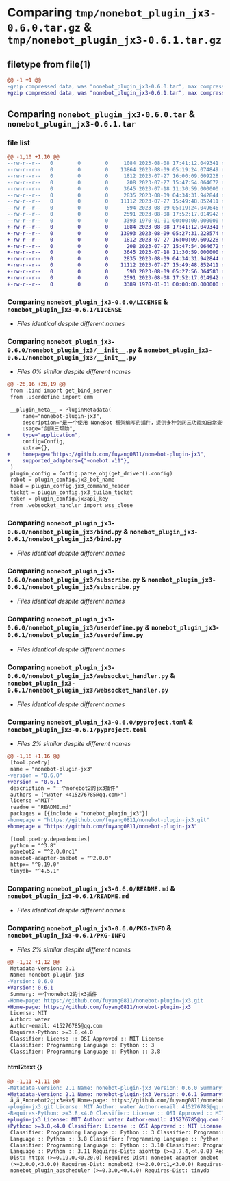 # Comparing `tmp/nonebot_plugin_jx3-0.6.0.tar.gz` & `tmp/nonebot_plugin_jx3-0.6.1.tar.gz`

## filetype from file(1)

```diff
@@ -1 +1 @@
-gzip compressed data, was "nonebot_plugin_jx3-0.6.0.tar", max compression
+gzip compressed data, was "nonebot_plugin_jx3-0.6.1.tar", max compression
```

## Comparing `nonebot_plugin_jx3-0.6.0.tar` & `nonebot_plugin_jx3-0.6.1.tar`

### file list

```diff
@@ -1,10 +1,10 @@
--rw-r--r--   0        0        0     1084 2023-08-08 17:41:12.049341 nonebot_plugin_jx3-0.6.0/LICENSE
--rw-r--r--   0        0        0    13864 2023-08-09 05:19:24.074849 nonebot_plugin_jx3-0.6.0/nonebot_plugin_jx3/__init__.py
--rw-r--r--   0        0        0     1812 2023-07-27 16:00:09.609228 nonebot_plugin_jx3-0.6.0/nonebot_plugin_jx3/bind.py
--rw-r--r--   0        0        0      208 2023-07-27 15:47:54.064672 nonebot_plugin_jx3-0.6.0/nonebot_plugin_jx3/config.py
--rw-r--r--   0        0        0     3645 2023-07-18 11:30:59.000000 nonebot_plugin_jx3-0.6.0/nonebot_plugin_jx3/subscribe.py
--rw-r--r--   0        0        0     2835 2023-08-09 04:34:31.942844 nonebot_plugin_jx3-0.6.0/nonebot_plugin_jx3/userdefine.py
--rw-r--r--   0        0        0    11112 2023-07-27 15:49:48.852411 nonebot_plugin_jx3-0.6.0/nonebot_plugin_jx3/websocket_handler.py
--rw-r--r--   0        0        0      594 2023-08-09 05:19:24.049646 nonebot_plugin_jx3-0.6.0/pyproject.toml
--rw-r--r--   0        0        0     2591 2023-08-08 17:52:17.014942 nonebot_plugin_jx3-0.6.0/README.md
--rw-r--r--   0        0        0     3393 1970-01-01 00:00:00.000000 nonebot_plugin_jx3-0.6.0/PKG-INFO
+-rw-r--r--   0        0        0     1084 2023-08-08 17:41:12.049341 nonebot_plugin_jx3-0.6.1/LICENSE
+-rw-r--r--   0        0        0    13993 2023-08-09 05:27:31.228574 nonebot_plugin_jx3-0.6.1/nonebot_plugin_jx3/__init__.py
+-rw-r--r--   0        0        0     1812 2023-07-27 16:00:09.609228 nonebot_plugin_jx3-0.6.1/nonebot_plugin_jx3/bind.py
+-rw-r--r--   0        0        0      208 2023-07-27 15:47:54.064672 nonebot_plugin_jx3-0.6.1/nonebot_plugin_jx3/config.py
+-rw-r--r--   0        0        0     3645 2023-07-18 11:30:59.000000 nonebot_plugin_jx3-0.6.1/nonebot_plugin_jx3/subscribe.py
+-rw-r--r--   0        0        0     2835 2023-08-09 04:34:31.942844 nonebot_plugin_jx3-0.6.1/nonebot_plugin_jx3/userdefine.py
+-rw-r--r--   0        0        0    11112 2023-07-27 15:49:48.852411 nonebot_plugin_jx3-0.6.1/nonebot_plugin_jx3/websocket_handler.py
+-rw-r--r--   0        0        0      590 2023-08-09 05:27:56.364583 nonebot_plugin_jx3-0.6.1/pyproject.toml
+-rw-r--r--   0        0        0     2591 2023-08-08 17:52:17.014942 nonebot_plugin_jx3-0.6.1/README.md
+-rw-r--r--   0        0        0     3389 1970-01-01 00:00:00.000000 nonebot_plugin_jx3-0.6.1/PKG-INFO
```

### Comparing `nonebot_plugin_jx3-0.6.0/LICENSE` & `nonebot_plugin_jx3-0.6.1/LICENSE`

 * *Files identical despite different names*

### Comparing `nonebot_plugin_jx3-0.6.0/nonebot_plugin_jx3/__init__.py` & `nonebot_plugin_jx3-0.6.1/nonebot_plugin_jx3/__init__.py`

 * *Files 0% similar despite different names*

```diff
@@ -26,16 +26,19 @@
 from .bind import get_bind_server
 from .userdefine import emm
 
 __plugin_meta__ = PluginMetadata(
     name="nonebot-plugin-jx3",
     description="是一个使用 NoneBot 框架编写的插件，提供多种剑网三功能如日常查询，预测，金价查询，鲜花，公告，沙盘，jjc，黑市，骚话，奇遇，招募以及多种消息推送功能。",
     usage="剑网三帮助",
+    type="application",
     config=Config,
     extra={},
+    homepage="https://github.com/fuyang0811/nonebot-plugin-jx3",
+    supported_adapters={"~onebot.v11"},
 )
 plugin_config = Config.parse_obj(get_driver().config)
 robot = plugin_config.jx3_bot_name
 head = plugin_config.jx3_command_header
 ticket = plugin_config.jx3_tuilan_ticket
 token = plugin_config.jx3api_key
 from .websocket_handler import wss_close
```

### Comparing `nonebot_plugin_jx3-0.6.0/nonebot_plugin_jx3/bind.py` & `nonebot_plugin_jx3-0.6.1/nonebot_plugin_jx3/bind.py`

 * *Files identical despite different names*

### Comparing `nonebot_plugin_jx3-0.6.0/nonebot_plugin_jx3/subscribe.py` & `nonebot_plugin_jx3-0.6.1/nonebot_plugin_jx3/subscribe.py`

 * *Files identical despite different names*

### Comparing `nonebot_plugin_jx3-0.6.0/nonebot_plugin_jx3/userdefine.py` & `nonebot_plugin_jx3-0.6.1/nonebot_plugin_jx3/userdefine.py`

 * *Files identical despite different names*

### Comparing `nonebot_plugin_jx3-0.6.0/nonebot_plugin_jx3/websocket_handler.py` & `nonebot_plugin_jx3-0.6.1/nonebot_plugin_jx3/websocket_handler.py`

 * *Files identical despite different names*

### Comparing `nonebot_plugin_jx3-0.6.0/pyproject.toml` & `nonebot_plugin_jx3-0.6.1/pyproject.toml`

 * *Files 2% similar despite different names*

```diff
@@ -1,16 +1,16 @@
 [tool.poetry]
 name = "nonebot-plugin-jx3"
-version = "0.6.0"
+version = "0.6.1"
 description = "一个nonebot2的jx3插件"
 authors = ["water <415276785@qq.com>"]
 license ="MIT"
 readme = "README.md"
 packages = [{include = "nonebot_plugin_jx3"}]
-homepage = "https://github.com/fuyang0811/nonebot-plugin-jx3.git"
+homepage = "https://github.com/fuyang0811/nonebot-plugin-jx3"
 
 [tool.poetry.dependencies]
 python = "^3.8"
 nonebot2 = "^2.0.0rc1"
 nonebot-adapter-onebot = "^2.0.0"
 httpx= "^0.19.0"
 tinydb= "^4.5.1"
```

### Comparing `nonebot_plugin_jx3-0.6.0/README.md` & `nonebot_plugin_jx3-0.6.1/README.md`

 * *Files identical despite different names*

### Comparing `nonebot_plugin_jx3-0.6.0/PKG-INFO` & `nonebot_plugin_jx3-0.6.1/PKG-INFO`

 * *Files 2% similar despite different names*

```diff
@@ -1,12 +1,12 @@
 Metadata-Version: 2.1
 Name: nonebot-plugin-jx3
-Version: 0.6.0
+Version: 0.6.1
 Summary: 一个nonebot2的jx3插件
-Home-page: https://github.com/fuyang0811/nonebot-plugin-jx3.git
+Home-page: https://github.com/fuyang0811/nonebot-plugin-jx3
 License: MIT
 Author: water
 Author-email: 415276785@qq.com
 Requires-Python: >=3.8,<4.0
 Classifier: License :: OSI Approved :: MIT License
 Classifier: Programming Language :: Python :: 3
 Classifier: Programming Language :: Python :: 3.8
```

#### html2text {}

```diff
@@ -1,11 +1,11 @@
-Metadata-Version: 2.1 Name: nonebot-plugin-jx3 Version: 0.6.0 Summary:
+Metadata-Version: 2.1 Name: nonebot-plugin-jx3 Version: 0.6.1 Summary:
 ä¸ä¸ªnonebot2çjx3æä»¶ Home-page: https://github.com/fuyang0811/nonebot-
-plugin-jx3.git License: MIT Author: water Author-email: 415276785@qq.com
-Requires-Python: >=3.8,<4.0 Classifier: License :: OSI Approved :: MIT License
+plugin-jx3 License: MIT Author: water Author-email: 415276785@qq.com Requires-
+Python: >=3.8,<4.0 Classifier: License :: OSI Approved :: MIT License
 Classifier: Programming Language :: Python :: 3 Classifier: Programming
 Language :: Python :: 3.8 Classifier: Programming Language :: Python :: 3.9
 Classifier: Programming Language :: Python :: 3.10 Classifier: Programming
 Language :: Python :: 3.11 Requires-Dist: aiohttp (>=3.7.4,<4.0.0) Requires-
 Dist: httpx (>=0.19.0,<0.20.0) Requires-Dist: nonebot-adapter-onebot
 (>=2.0.0,<3.0.0) Requires-Dist: nonebot2 (>=2.0.0rc1,<3.0.0) Requires-Dist:
 nonebot_plugin_apscheduler (>=0.3.0,<0.4.0) Requires-Dist: tinydb
```

